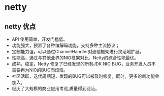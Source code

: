 # netty

## netty 优点

* API 使用简单，开发门槛低。
* 功能强大，预置了各种编解码功能，支持多种主流协议；
* 定制能力强，可以通过ChannelHandler对通信框架进行灵活地扩展。
* 性能高，通过与其他业界的NIO框架对比，Netty的综合性能最优。
* 成熟，稳定，Netty 修复了已经发现的所有JDK NIO BUG，业务开发人员不需要再为NIO的BUG而烦恼。
* 社区活跃，迭代周期短，发现的BUG可以被及时修复，同时，更多的新功能会加入。
* 经历了大规模的商业应用考验,质量得到验证。

